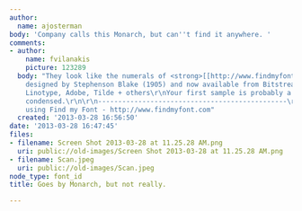 ```yaml
---
author:
  name: ajosterman
body: 'Company calls this Monarch, but can''t find it anywhere. '
comments:
- author:
    name: fvilanakis
    picture: 123289
  body: "They look like the numerals of <strong>[[http://www.findmyfont.com/index.php/fonts/font-preview?fset=Bitstream&ffam=Windsor%20BT%20-%20Roman&fid=c059e83755c83ad410b4f1a046ea0c48&fsize=60&text=1234567890&fit=1|Windsor]]</strong>
    designed by Stephenson Blake (1905) and now available from Bitstream, URW++,  Monotype,
    Linotype, Adobe, Tilde + others\r\nYour first sample is probably a bit manually
    condensed.\r\n\r\n-----------------------------------------------\r\nI found it
    using Find my Font - http://www.findmyfont.com"
  created: '2013-03-28 16:56:50'
date: '2013-03-28 16:47:45'
files:
- filename: Screen Shot 2013-03-28 at 11.25.28 AM.png
  uri: public://old-images/Screen Shot 2013-03-28 at 11.25.28 AM.png
- filename: Scan.jpeg
  uri: public://old-images/Scan.jpeg
node_type: font_id
title: Goes by Monarch, but not really.

---
```

